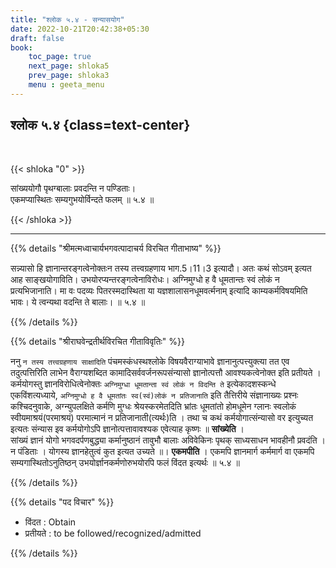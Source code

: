 ```yaml
---
title: "श्लोक ५.४ - सन्यासयोग"
date: 2022-10-21T20:42:38+05:30
draft: false
book:
    toc_page: true
    next_page: shloka5
    prev_page: shloka3
    menu : geeta_menu
---
```




## श्लोक ५.४ {class=text-center}

<br/>

{{< shloka  "0"  >}}

सांख्ययोगौ पृथग्बालाः प्रवदन्ति न पण्डिताः।  
एकमप्यास्थितः सम्यगुभयोर्विन्दते फलम् ॥ ५.४ ॥

{{< /shloka >}}

---


{{% details "श्रीमत्मध्वाचार्यभगवत्पादाचर्य विरचित  गीताभाष्य" %}}

सन्न्यासो हि ज्ञानान्तरङ्गत्वेनोक्तःन तस्य तत्त्वग्रहणाय भाग.5।11।3 
इत्यादौ। अतः कथं सोऽवम् इत्यत आह साङ्खयोगाविति। 
उभयोरप्यन्तरङ्गत्वेनाविरोधः। अग्निमुग्धो ह वै धूमतान्तः स्वं लोकं न 
प्रत्यभिजानाति। मा वः पदव्यः पितरस्मदास्थिता या 
यज्ञशालासनधूमवर्त्मनाम् इत्यादि काम्यकर्मविषयमिति भावः। 
ये त्वन्यथा वदन्ति ते बालाः।  ॥ ५.४ ॥

{{% /details %}}



{{% details "श्रीराघवेन्द्रतीर्थविरचित गीताविवृतिः" %}}

ननु `न तस्य तत्त्वग्रहणाय साक्षादिति` पंचमस्कंधस्थश्लोके
विषयवैराग्याभावे ज्ञानानुत्पत्त्युक्त्या तत एव तदुत्पत्तिरिति लाभेन 
वैराग्यशब्दित कामादिसर्ववर्जनरूपसंन्यासो ज्ञानोत्पत्तौ 
आवश्यकत्वेनोक्त इति प्रतीयते । 
कर्मयोगस्तु ज्ञानविरोधित्वेनोक्तः 
`अग्निमुग्धा धूमतान्ता स्वं लोकं न विदन्ति ते` 
इत्येकादशस्कन्धे एकविंशत्यध्याये, 
`अग्निमुग्धो ह वै धूमतांतः स्व(स्वं)लोकं न प्रतिजानाति` 
इति तैत्तिरीये संज्ञानाख्यः प्रश्नः कश्चिदनुवाके, 
अग्न्युपलक्षिते कर्मणि मुग्धः श्रेयस्करमेतदिति भ्रांतः धूमतांतो
होमधूमेन ग्लानः स्वलोकं स्वीयमाश्रयं(परमाश्रयं) परमात्मानं न
प्रतिजानाती(त्यर्थः)ति । तथा च कथं कर्मयोगात्संन्यासो 
वर इत्युच्यत इत्यतः संन्यास इव कर्मयोगोऽपि 
ज्ञानोत्पत्तावावश्यक एवेत्याह कृष्णः
॥ **सांख्येति** ।   
सांख्यं ज्ञानं योगो भगवदर्पणबुद्ध्या कर्मानुष्ठानं तावुभौ बालाः
अविवेकिनः पृथक्‌ साध्यसाधन भावहीनौ प्रवदंति । न पंडिताः ।
योगस्य ज्ञानहेतुत्वं कुत इत्यत उच्यते ॥। **एकमपीति** । 
एकमपि ज्ञानमार्ग कर्ममार्ग वा एकमपि सम्यगास्थितोऽनुतिष्ठन्‌ 
उभयोर्ज्ञानकर्मणोरुभयोरपि फलं विंदत इत्यर्थः  ॥ ५.४ ॥

{{% /details %}}



{{% details "पद विचार" %}}

- विंदत : Obtain
- प्रतीयते : to be followed/recognized/admitted

{{% /details %}}
